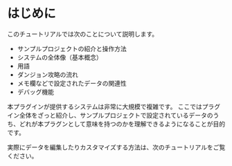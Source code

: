 はじめに
==========

このチュートリアルでは次のことについて説明します。

- サンプルプロジェクトの紹介と操作方法
- システムの全体像（基本概念）
- 用語
- ダンジョン攻略の流れ
- メモ欄などで設定されたデータの関連性
- デバッグ機能

本プラグインが提供するシステムは非常に大規模で複雑です。
ここではプラグイン全体をざっと紹介し、サンプルプロジェクトで設定されているデータのうち、どれが本プラグンとして意味を持つのかを理解できるようになることが目的です。

実際にデータを編集したりカスタマイズする方法は、次のチュートリアルをご覧ください。

